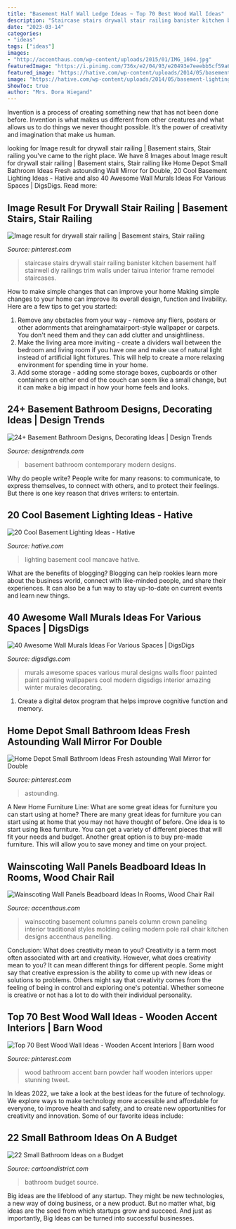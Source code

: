```yaml
---
title: "Basement Half Wall Ledge Ideas ~ Top 70 Best Wood Wall Ideas"
description: "Staircase stairs drywall stair railing banister kitchen basement half stairwell diy railings trim walls under tairua interior frame remodel staircases"
date: "2023-03-14"
categories:
- "ideas"
tags: ["ideas"]
images:
- "http://accenthaus.com/wp-content/uploads/2015/01/IMG_1694.jpg"
featuredImage: "https://i.pinimg.com/736x/e2/04/93/e20493e7eeebb5cf59a6bff9b97cfae5.jpg"
featured_image: "https://hative.com/wp-content/uploads/2014/05/basement-lighting-ideas/17-mancave-lighting.jpg"
image: "https://hative.com/wp-content/uploads/2014/05/basement-lighting-ideas/17-mancave-lighting.jpg"
ShowToc: true
author: "Mrs. Dora Wiegand"
---
```



Invention is a process of creating something new that has not been done before. Invention is what makes us different from other creatures and what allows us to do things we never thought possible. It’s the power of creativity and imagination that make us human.

	

		
looking for Image result for drywall stair railing | Basement stairs, Stair railing you've came to the right place. We have 8 Images about Image result for drywall stair railing | Basement stairs, Stair railing like Home Depot Small Bathroom Ideas Fresh astounding Wall Mirror for Double, 20 Cool Basement Lighting Ideas - Hative and also 40 Awesome Wall Murals Ideas For Various Spaces | DigsDigs. Read more:
		
    
## Image Result For Drywall Stair Railing | Basement Stairs, Stair Railing

<img loading=lazy src="https://i.pinimg.com/736x/32/21/32/322132bfc7559b4bc4141365b5816d38.jpg" onerror="this.onerror=null;this.src='https://tse2.mm.bing.net/th?id=OIP.Pu31EbLOstocGwtK4XBN1QHaJ3&amp;pid=15.1';" alt="Image result for drywall stair railing | Basement stairs, Stair railing">

_Source: pinterest.com_

>staircase stairs drywall stair railing banister kitchen basement half stairwell diy railings trim walls under tairua interior frame remodel staircases. 

	

How to make simple changes that can improve your home
Making simple changes to your home can improve its overall design, function and livability. Here are a few tips to get you started: 
1. Remove any obstacles from your way - remove any fliers, posters or other adornments that areinghamatairport-style wallpaper or carpets. You don't need them and they can add clutter and unsightliness. 
2. Make the living area more inviting - create a dividers wall between the bedroom and living room if you have one and make use of natural light instead of artificial light fixtures. This will help to create a more relaxing environment for spending time in your home. 
3. Add some storage - adding some storage boxes, cupboards or other containers on either end of the couch can seem like a small change, but it can make a big impact in how your home feels and looks.

    
## 24+ Basement Bathroom Designs, Decorating Ideas | Design Trends

<img loading=lazy src="https://images.designtrends.com/wp-content/uploads/2016/03/05065207/Modren-contemporary-bathroom-basement-design.jpg" onerror="this.onerror=null;this.src='https://tse3.mm.bing.net/th?id=OIP.VZtHlk6fTuuT-GL-5EjScwHaE8&amp;pid=15.1';" alt="24+ Basement Bathroom Designs, Decorating Ideas | Design Trends">

_Source: designtrends.com_

>basement bathroom contemporary modern designs. 

	

Why do people write?
People write for many reasons: to communicate, to express themselves, to connect with others, and to protect their feelings. But there is one key reason that drives writers: to entertain.

    
## 20 Cool Basement Lighting Ideas - Hative

<img loading=lazy src="https://hative.com/wp-content/uploads/2014/05/basement-lighting-ideas/17-mancave-lighting.jpg" onerror="this.onerror=null;this.src='https://tse4.mm.bing.net/th?id=OIP.Lv5P2XWwy28z3Ls7FBCDywHaJ4&amp;pid=15.1';" alt="20 Cool Basement Lighting Ideas - Hative">

_Source: hative.com_

>lighting basement cool mancave hative. 

	

What are the benefits of blogging?
Blogging can help rookies learn more about the business world, connect with like-minded people, and share their experiences. It can also be a fun way to stay up-to-date on current events and learn new things.

    
## 40 Awesome Wall Murals Ideas For Various Spaces | DigsDigs

<img loading=lazy src="http://www.digsdigs.com/photos/awesome-wall-murals-ideas-for-various-spaces-4.jpg" onerror="this.onerror=null;this.src='https://tse4.mm.bing.net/th?id=OIP.SukDT4EuyKaWO3o3_fMpPAHaLH&amp;pid=15.1';" alt="40 Awesome Wall Murals Ideas For Various Spaces | DigsDigs">

_Source: digsdigs.com_

>murals awesome spaces various mural designs walls floor painted paint painting wallpapers cool modern digsdigs interior amazing winter murales decorating. 

	

1. Create a digital detox program that helps improve cognitive function and memory.

    
## Home Depot Small Bathroom Ideas Fresh Astounding Wall Mirror For Double

<img loading=lazy src="https://i.pinimg.com/736x/e2/04/93/e20493e7eeebb5cf59a6bff9b97cfae5.jpg" onerror="this.onerror=null;this.src='https://tse1.mm.bing.net/th?id=OIP.T1UUCG18_qz0fAbFAVvg4wHaKP&amp;pid=15.1';" alt="Home Depot Small Bathroom Ideas Fresh astounding Wall Mirror for Double">

_Source: pinterest.com_

>astounding. 

	

A New Home Furniture Line: What are some great ideas for furniture you can start using at home?
There are many great ideas for furniture you can start using at home that you may not have thought of before. One idea is to start using Ikea furniture. You can get a variety of different pieces that will fit your needs and budget. Another great option is to buy pre-made furniture. This will allow you to save money and time on your project.

    
## Wainscoting Wall Panels Beadboard Ideas In Rooms, Wood Chair Rail

<img loading=lazy src="http://accenthaus.com/wp-content/uploads/2015/01/IMG_1694.jpg" onerror="this.onerror=null;this.src='https://tse1.mm.bing.net/th?id=OIP.90vhC_CuFkpjq7GSrgKGKQHaLH&amp;pid=15.1';" alt="Wainscoting Wall Panels Beadboard Ideas In Rooms, Wood Chair Rail">

_Source: accenthaus.com_

>wainscoting basement columns panels column crown paneling interior traditional styles molding ceiling modern pole rail chair kitchen designs accenthaus panelling. 

	

Conclusion: What does creativity mean to you?
Creativity is a term most often associated with art and creativity. However, what does creativity mean to you? It can mean different things for different people. Some might say that creative expression is the ability to come up with new ideas or solutions to problems. Others might say that creativity comes from the feeling of being in control and exploring one's potential. Whether someone is creative or not has a lot to do with their individual personality.

    
## Top 70 Best Wood Wall Ideas - Wooden Accent Interiors | Barn Wood

<img loading=lazy src="https://i.pinimg.com/736x/71/66/f6/7166f69de8242473a49238ce503e93c4.jpg" onerror="this.onerror=null;this.src='https://tse4.mm.bing.net/th?id=OIP.CcO2zSkqnpGu8gkRwY0-VwHaJL&amp;pid=15.1';" alt="Top 70 Best Wood Wall Ideas - Wooden Accent Interiors | Barn wood">

_Source: pinterest.com_

>wood bathroom accent barn powder half wooden interiors upper stunning tweet. 

	

In Ideas 2022, we take a look at the best ideas for the future of technology. We explore ways to make technology more accessible and affordable for everyone, to improve health and safety, and to create new opportunities for creativity and innovation. Some of our favorite ideas include: 

    
## 22 Small Bathroom Ideas On A Budget

<img loading=lazy src="http://www.cartoondistrict.com/wp-content/uploads/2017/11/Small-Bathroom-Ideas-on-a-Budget-13.jpg" onerror="this.onerror=null;this.src='https://tse3.mm.bing.net/th?id=OIP.ZG6P1J6IBN4xgnQ527vgIAHaKA&amp;pid=15.1';" alt="22 Small Bathroom Ideas on a Budget">

_Source: cartoondistrict.com_

>bathroom budget source. 

	

Big ideas are the lifeblood of any startup. They might be new technologies, a new way of doing business, or a new product. But no matter what, big ideas are the seed from which startups grow and succeed. And just as importantly, Big Ideas can be turned into successful businesses.

